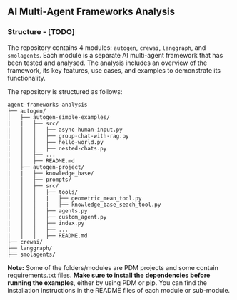 ## AI Multi-Agent Frameworks Analysis

### Structure - [TODO]

The repository contains 4 modules: `autogen`, `crewai`, `langgraph`, and `smolagents`. Each module is a separate AI multi-agent framework that has been tested and analysed. The analysis includes an overview of the framework, its key features, use cases, and examples to demonstrate its functionality.

The repository is structured as follows:

```plaintext
agent-frameworks-analysis
├── autogen/
│   ├── autogen-simple-examples/
|   |   ├── src/
|   │   │   ├── async-human-input.py
|   │   │   ├── group-chat-with-rag.py
|   │   │   ├── hello-world.py
|   │   │   ├── nested-chats.py
|   │   ├── ...
|   │   ├── README.md
│   ├── autogen-project/
|   |   ├── knowledge_base/
│   │   ├── prompts/
│   │   ├── src/
|   │   │   ├── tools/
|   │   │   |   ├── geometric_mean_tool.py
|   │   │   |   ├── knowledge_base_seach_tool.py
|   │   │   ├── agents.py
|   │   │   ├── custom_agent.py
|   │   │   ├── index.py
|   │   │   ├── ...
|   │   │   ├── README.md
├── crewai/
├── langgraph/
├── smolagents/
```

**Note:** Some of the folders/modules are PDM projects and some contain requirements.txt files. **Make sure to install the dependencies before running the examples**, either by using PDM or pip. You can find the installation instructions in the README files of each module or sub-module.
